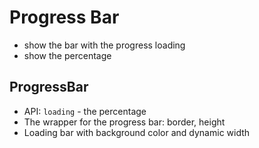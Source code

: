 # Progress Bar

- show the bar with the progress loading
- show the percentage

## ProgressBar

- API: `loading` - the percentage
- The wrapper for the progress bar: border, height
- Loading bar with background color and dynamic width
